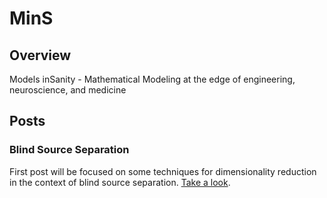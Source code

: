 # MinS

## Overview
Models inSanity - Mathematical Modeling at the edge of engineering, neuroscience, and medicine

## Posts

### Blind Source Separation

First post will be focused on some techniques for dimensionality reduction in the context of blind source separation. [Take a look](BSS.md).
